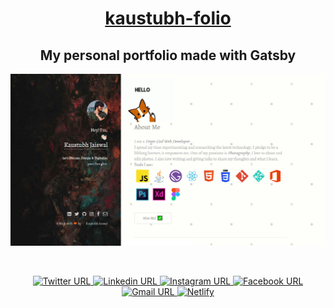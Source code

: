 <a href="https://kaustubh-folio.netlify.app/"><h1 align="center">kaustubh-folio</h1></a>

 <h2 align="center">My personal portfolio made with Gatsby</h2>
 
 
 <p align="center">
  <a href="https://kaustubh-folio.netlify.app/">
    <img alt="kaustubh-folio" src="./Documents/banner.png" width="auto" />
  </a>
</p>

<!-- Footer -->
<br>

<p align="center">

<a href="https://twitter.com/kaustubh_2020">
<img alt="Twitter URL" src="https://img.shields.io/twitter/url?label=Twitter&style=social&url=https%3A%2F%2Ftwitter.com%2Fkaustubh_2020">
</a>

<a href="https://www.linkedin.com/in/kaustubh2020/">
<img alt="Linkedin URL" src="https://img.shields.io/twitter/url?color=green&label=Linkedin&logo=linkedin&style=social&url=https%3A%2F%2Fwww.linkedin.com%2Fin%2Fkaustubh2020%2F">
</a>

<a href="https://www.instagram.com/_windsonmyhair_/">
<img alt="Instagram URL" src="https://img.shields.io/twitter/url?label=Instagram&logo=instagram&logoColor=blue&style=social&url=https%3A%2F%2Fwww.instagram.com%2F_windsonmyhair_%2F">
</a>

<a href="https://www.facebook.com/kaustubh20">
<img alt="Facebook URL" src="https://img.shields.io/twitter/url?label=Facebook&logo=facebook&logoColor=blue&style=social&url=https%3A%2F%2Fwww.facebook.com%2Fkaustubh20">
</a>

<a href="mailto: kaustubhjaiswal200@gmail.com">
  <img alt="Gmail URL" src="https://img.shields.io/twitter/url?label=E-mail&logo=google%20messages&logoColor=blue&style=social&url=https%3A%2F%2Fmail.google.com%2F">
</a>

<a href="https://app.netlify.com/sites/kaustubh-folio/deploys">
  <img alt="Netlify" src="https://img.shields.io/netlify/48b41705-e3a1-4716-9825-3ea1e9d8a274?label=Netlify&logo=netlify&logoColor=blue&style=social">
</a>

</p>
